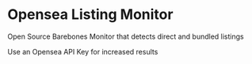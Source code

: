 # **Opensea Listing Monitor**

Open Source Barebones Monitor that detects direct and bundled listings

Use an Opensea API Key for increased results
